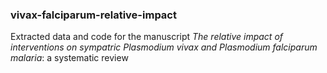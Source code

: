 
### vivax-falciparum-relative-impact

Extracted data and code for the manuscript <i>The relative impact of interventions on sympatric Plasmodium vivax and Plasmodium falciparum malaria</i>: a systematic review







